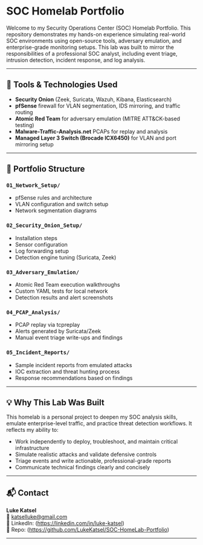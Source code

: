 # SOC Homelab Portfolio

Welcome to my Security Operations Center (SOC) Homelab Portfolio. This repository demonstrates my hands-on experience simulating real-world SOC environments using open-source tools, adversary emulation, and enterprise-grade monitoring setups. This lab was built to mirror the responsibilities of a professional SOC analyst, including event triage, intrusion detection, incident response, and log analysis.

---

## 🔧 Tools & Technologies Used

- **Security Onion** (Zeek, Suricata, Wazuh, Kibana, Elasticsearch)
- **pfSense** firewall for VLAN segmentation, IDS mirroring, and traffic routing
- **Atomic Red Team** for adversary emulation (MITRE ATT&CK-based testing)
- **Malware-Traffic-Analysis.net** PCAPs for replay and analysis
- **Managed Layer 3 Switch (Brocade ICX6450)** for VLAN and port mirroring setup

---

## 📁 Portfolio Structure

### `01_Network_Setup/`
- pfSense rules and architecture
- VLAN configuration and switch setup
- Network segmentation diagrams

### `02_Security_Onion_Setup/`
- Installation steps
- Sensor configuration
- Log forwarding setup
- Detection engine tuning (Suricata, Zeek)

### `03_Adversary_Emulation/`
- Atomic Red Team execution walkthroughs
- Custom YAML tests for local network
- Detection results and alert screenshots

### `04_PCAP_Analysis/`
- PCAP replay via tcpreplay
- Alerts generated by Suricata/Zeek
- Manual event triage write-ups and findings

### `05_Incident_Reports/`
- Sample incident reports from emulated attacks
- IOC extraction and threat hunting process
- Response recommendations based on findings

---


## 💡 Why This Lab Was Built

This homelab is a personal project to deepen my SOC analysis skills, emulate enterprise-level traffic, and practice threat detection workflows. It reflects my ability to:
- Work independently to deploy, troubleshoot, and maintain critical infrastructure
- Simulate realistic attacks and validate defensive controls
- Triage events and write actionable, professional-grade reports
- Communicate technical findings clearly and concisely

---

## 📬 Contact

**Luke Katsel**  
📧 katselluke@gmail.com  
🔗 LinkedIn: (https://linkedin.com/in/luke-katsel)  
🔐 Repo: (https://github.com/LukeKatsel/SOC-HomeLab-Portfolio)

---

